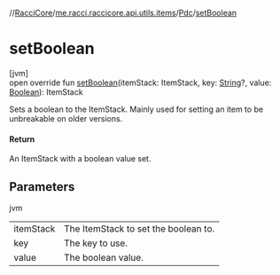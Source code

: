 //[RacciCore](../../../index.md)/[me.racci.raccicore.api.utils.items](../index.md)/[Pdc](index.md)/[setBoolean](set-boolean.md)

# setBoolean

[jvm]\
open override fun [setBoolean](set-boolean.md)(itemStack: ItemStack, key: [String](https://kotlinlang.org/api/latest/jvm/stdlib/kotlin/-string/index.html)?, value: [Boolean](https://kotlinlang.org/api/latest/jvm/stdlib/kotlin/-boolean/index.html)): ItemStack

Sets a boolean to the ItemStack. Mainly used for setting an item to be unbreakable on older versions.

#### Return

An ItemStack with a boolean value set.

## Parameters

jvm

| | |
|---|---|
| itemStack | The ItemStack to set the boolean to. |
| key | The key to use. |
| value | The boolean value. |
